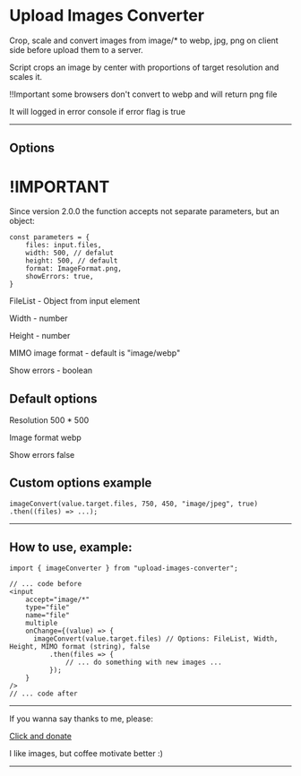 <h1>Upload Images Converter</h1>

<p>Crop, scale and convert images from image/* to webp, jpg, png on client side before upload them to a server.</p>
<p>Script crops an image by center with proportions of target resolution and scales it.</p>
<p>!!Important some browsers don't convert to webp and will return png file</p>
<p>It will logged in error console if error flag is true</p>

---

## Options

# !IMPORTANT

Since version 2.0.0 the function accepts not separate parameters,
but an object:

```
const parameters = {
    files: input.files,
    width: 500, // defalut
    height: 500, // default
    format: ImageFormat.png,
    showErrors: true,
}
```

<div>
    <p>FileList - Object from input element</p>
    <p>Width - number</p>
    <p>Height - number</p>
    <p>MIMO image format - default is "image/webp"</p>
    <p>Show errors - boolean</p>
</div>

## Default options

<div>
    <p>Resolution 500 * 500</p>
    <p>Image format webp</p>
    <p>Show errors false</p>
</div>

## Custom options example

```
imageConvert(value.target.files, 750, 450, "image/jpeg", true)
.then((files) => ...);
```

---

## How to use, example:

```
import { imageConverter } from "upload-images-converter";

// ... code before
<input
    accept="image/*"
    type="file"
    name="file"
    multiple
    onChange={(value) => {
      imageConvert(value.target.files) // Options: FileList, Width, Height, MIMO format (string), false
          .then(files => {
              // ... do something with new images ...
          });
    }
/>
// ... code after
```

---

<p>If you wanna say thanks to me, please:</p>

[Click and donate](https://ko-fi.com/diman)

<p>I like images, but coffee motivate better :)</p>

---

